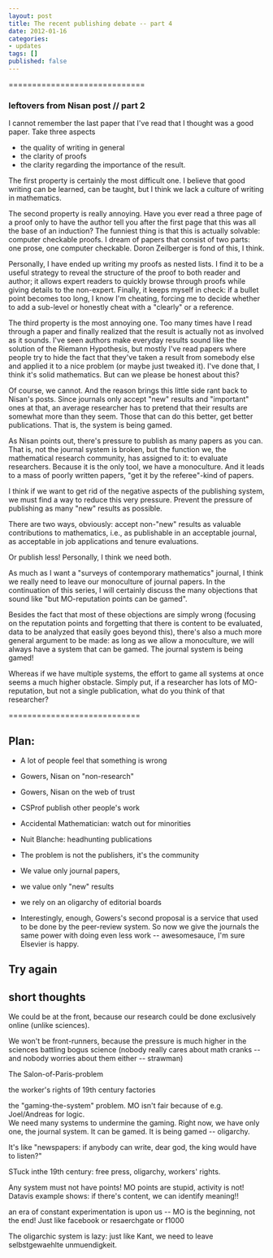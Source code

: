 ```yaml
---
layout: post
title: The recent publishing debate -- part 4
date: 2012-01-16
categories:
- updates
tags: []
published: false
---
```


=============================

### leftovers from Nisan post // part 2

I cannot remember the last paper that I've read that I thought was a good paper. Take three aspects

*   the quality of writing in general
*   the clarity of proofs
*   the clarity regarding the importance of the result.

The first property is certainly the most difficult one. I believe that good writing can be learned, can be taught, but I think we lack a culture of writing in mathematics.

The second property is really annoying. Have you ever read a three page of a proof only to have the author tell you after the first page that this was all the base of an induction? The funniest thing is that this is actually solvable: computer checkable proofs. I dream of papers that consist of two parts: one prose, one computer checkable. Doron Zeilberger is fond of this, I think.

Personally, I have ended up writing my proofs as nested lists. I find it to be a useful strategy to reveal the structure of the proof to both reader and author; it allows expert readers to quickly browse through proofs while giving details to the non-expert. Finally, it keeps myself in check: if a bullet point becomes too long, I know I'm cheating, forcing me to decide whether to add a sub-level or honestly cheat with a "clearly" or a reference.

The third property is the most annoying one. Too many times have I read through a paper and finally realized that the result is actually not as involved as it sounds. I've seen authors make everyday results sound like the solution of the Riemann Hypothesis, but mostly I've read papers where people try to hide the fact that they've taken a result from somebody else and applied it to a nice problem (or maybe just tweaked it). I've done that, I think it's solid mathematics. But can we please be honest about this?

Of course, we cannot. And the reason brings this little side rant back to Nisan's posts. Since journals only accept "new" results and "important" ones at that, an average researcher has to pretend that their results are somewhat more than they seem. Those that can do this better, get better publications. That is, the system is being gamed.

As Nisan points out, there's pressure to publish as many papers as you can. That is, not the journal system is broken, but the function we, the mathematical research community, has assigned to it: to evaluate researchers. Because it is the only tool, we have a monoculture. And it leads to a mass of poorly written papers, "get it by the referee"-kind of papers.

I think if we want to get rid of the negative aspects of the publishing system, we must find a way to reduce this very pressure. Prevent the pressure of publishing as many "new" results as possible.

There are two ways, obviously: accept non-"new" results as valuable contributions to mathematics, i.e., as publishable in an acceptable journal, as acceptable in job applications and tenure evaluations.

Or publish less! Personally, I think we need both.

As much as I want a "surveys of contemporary mathematics" journal, I think we really need to leave our monoculture of journal papers. In the continuation of this series, I will certainly discuss the many objections that sound like "but MO-reputation points can be gamed".

Besides the fact that most of these objections are simply wrong (focusing on the reputation points and forgetting that there is content to be evaluated, data to be analyzed that easily goes beyond this), there's also a much more general argument to be made: as long as we allow a monoculture, we will always have a system that can be gamed. The journal system is being gamed!

Whereas if we have multiple systems, the effort to game all systems at once seems a much higher obstacle. Simply put, if a researcher has lots of MO-reputation, but not a single publication, what do you think of that researcher?

============================

## Plan:

*   A lot of people feel that something is wrong
*   Gowers, Nisan on "non-research"

*   Gowers, Nisan on the web of trust

*   CSProf publish other people's work
*   Accidental Mathematician: watch out for minorities
*   Nuit Blanche: headhunting publications

*   The problem is not the publishers, it's the community

*   We value only journal papers,
*   we value only "new" results
*   we rely on an oligarchy of editorial boards
*   Interestingly, enough, Gowers's second proposal is a service that used to be done by the peer-review system. So now we give the journals the same power with doing even less work -- awesomesauce, I'm sure Elsevier is happy.

## Try again

## short thoughts

We could be at the front, because our research could be done exclusively online (unlike sciences).

We won't be front-runners, because the pressure is much higher in the sciences battling bogus science (nobody really cares about math cranks -- and nobody worries about them either -- strawman)

The Salon-of-Paris-problem

the worker's rights of 19th century factories

the "gaming-the-system" problem. MO isn't fair because of e.g. Joel/Andreas for logic.  
 We need many systems to undermine the gaming. Right now, we have only one, the journal system. It can be gamed. It is being gamed -- oligarchy.

It's like "newspapers: if anybody can write, dear god, the king would have to listen?"

STuck inthe 19th century: free press, oligarchy, workers' rights.

Any system must not have points! MO points are stupid, activity is not! Datavis example shows: if there's content, we can identify meaning!!

an era of constant experimentation is upon us -- MO is the beginning, not the end! Just like facebook or resaerchgate or f1000

The oligarchic system is lazy: just like Kant, we need to leave selbstgewaehlte unmuendigkeit.
